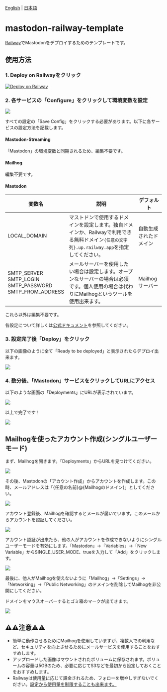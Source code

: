 [English](./README.md) | [日本語](./README_ja.md)

# mastodon-railway-template
[Railway](https://railway.app)でMastodonをデプロイするためのテンプレートです。

## 使用方法

### 1. Deploy on Railwayをクリック

[![Deploy on Railway](https://railway.app/button.svg)](https://railway.app/template/Vo3Gs5?referralCode=mveF9L)

### 2. 各サービスの「Configure」をクリックして環境変数を設定
![](images/step2.png)

すべての設定の「Save Config」をクリックする必要があります。以下に各サービスの設定方法を記載します。

#### Mastodon-Streaming
「Mastodon」の環境変数と同期されるため、編集不要です。

#### Mailhog
編集不要です。

#### Mastodon
| 変数名 | 説明 | デフォルト |
| --- | --- | --- |
| LOCAL_DOMAIN | マストドンで使用するドメインを設定します。独自ドメインか、Railwayで利用できる無料ドメイン`{任意の文字列}.up.railway.app`を指定してください。| 自動生成されたドメイン |
| SMTP_SERVER<br>SMTP_LOGIN<br>SMTP_PASSWORD<br>SMTP_FROM_ADDRESS | メールサーバーを使用したい場合は設定します。オープンなサーバーの場合は必須です。個人使用の場合は代わりにMailhogというツールを使用出来ます。 | Mailhogサーバー |

これら以外は編集不要です。

各設定について詳しくは[公式ドキュメント](https://docs.joinmastodon.org/admin/config/)を参照してください。

### 3. 設定完了後「Deploy」をクリック
以下の画像のように全て「Ready to be deployed」と表示されたらデプロイ出来ます。

![](images/step3.png)

### 4. 数分後、「Mastodon」サービスをクリックしてURLにアクセス
以下のような画面の「Deployments」にURLが表示されています。

![](images/step4.png)

以上で完了です！

![](images/step4-2.png)

## Mailhogを使ったアカウント作成(シングルユーザーモード)
まず、Mailhogを開きます。「Deployments」からURLを見つけてください。

![](images/signup1.png)

その後、Mastodonの「アカウント作成」からアカウントを作成します。この時、メールアドレスは「{任意の名前}@{Mailhogのドメイン}」としてください。

![](images/signup2.png)

アカウント登録後、Mailhogを確認するとメールが届いています。このメールからアカウントを認証してください。

![](images/signup3.png)

アカウント認証が出来たら、他の人がアカウントを作成できないようにシングルユーザーモードを有効にします。「Mastodon」->「Variables」->「New Variable」からSINGLE_USER_MODE、trueを入力して「Add」をクリックします。

![](images/signup4.png)

最後に、他人がMailhogを使えないように「Mailhog」->「Settings」->「Networking」->「Public Networking」のドメインを削除してMailhogを非公開にしてください。

ドメインをマウスオーバーするとゴミ箱のマークが出てきます。

![](images/signup5.png)

## ⚠️⚠️注意⚠️⚠️
- 簡単に動作させるためにMailhogを使用していますが、複数人での利用など、セキュリティを向上させるためにメールサービスを使用することをおすすめします。
- アップロードした画像はマウントされたボリュームに保存されます。ボリュームの容量は5GBのため、必要に応じてS3などを最初から設定しておくことをおすすめします。
- Railwayは使用量に応じて課金されるため、フォローを増やしすぎないでください。[設定から使用量を制限することも出来ます。](https://docs.railway.app/reference/usage-limits)
